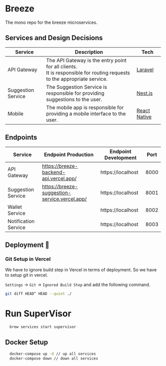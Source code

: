 # Breeze

The mono repo for the breeze microservices.

## Services and Design Decisions

| Service            | Description                                                                                                                 | Tech                                     |
|--------------------|-----------------------------------------------------------------------------------------------------------------------------|------------------------------------------|
| API Gateway        | The API Gateway is the entry point for all clients.<br/> It is responsible for routing requests to the appropriate service. | [Laravel](https://laravel.com/)          | 
| Suggestion Service | The Suggestion Service is responsible for providing suggestions to the user.                                                | [Nest.js](https://nestjs.com/)           |
| Mobile             | The mobile app is responsible for providing a mobile interface to the user.                                                 | [React Native](https://reactnative.dev/) |

## Endpoints

| Service              | Endpoint Production                           | Endpoint Development | Port |
|----------------------|-----------------------------------------------|----------------------|------|
| API Gateway          | https://breeze-backend-api.vercel.app/        | https://localhost    | 8000 |
| Suggestion Service   | https://breeze-suggestion-service.vercel.app/ | https://localhost    | 8001 |
| Wallet Service       |                                               | https://localhost    | 8002 |
| Notification Service |                                               | https://localhost    | 8003 |

## Deployment 🚀

### Git Setup in Vercel

We have to ignore build step in Vercel in terms of deployment. So we have to setup git in vercel.

`Settings` -> `Git` -> `Ignored Build Step`  and add the following command.

```sh
git diff HEAD^ HEAD --quiet ./
```

# Run SuperVisor

```sh
  brew services start supervisor
```

## Docker Setup

```sh
  docker-compose up -d // up all services
  docker-compose down // down all services
```